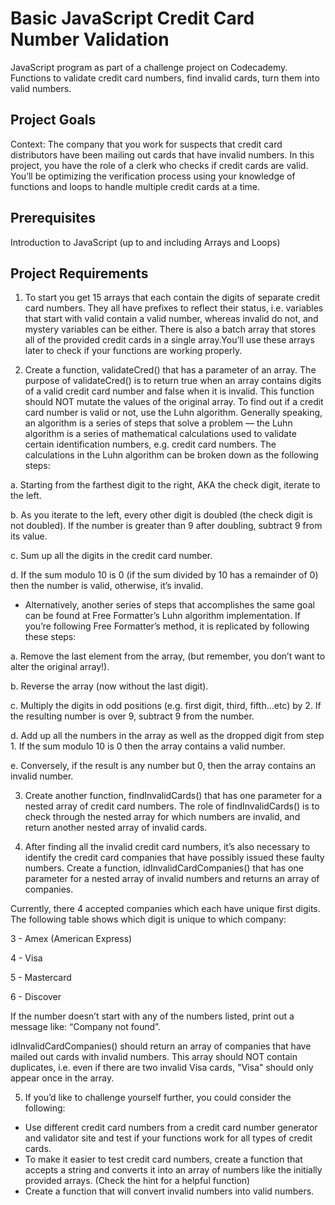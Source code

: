 # Basic JavaScript Credit Card Number Validation


JavaScript program as part of a challenge project on Codecademy. Functions to validate credit card numbers, find invalid cards, turn them into valid numbers.

## Project Goals

Context: The company that you work for suspects that credit card distributors have been mailing out cards that have invalid numbers. In this project, you have the role of a clerk who checks if credit cards are valid. 
You’ll be optimizing the verification process using your knowledge of functions and loops to handle multiple credit cards at a time. 

## Prerequisites

Introduction to JavaScript (up to and including Arrays and Loops)

## Project Requirements

1. To start you get 15 arrays that each contain the digits of separate credit card numbers. They all have prefixes to reflect their status, i.e. variables that start with valid contain a valid number, whereas invalid do not, and mystery variables can be either. There is also a batch array that stores all of the provided credit cards in a single array.You’ll use these arrays later to check if your functions are working properly.

2. Create a function, validateCred() that has a parameter of an array. The purpose of validateCred() is to return true when an array contains digits of a valid credit card number and false when it is invalid. This function should NOT mutate the values of the original array.
To find out if a credit card number is valid or not, use the Luhn algorithm. Generally speaking, an algorithm is a series of steps that solve a problem — the Luhn algorithm is a series of mathematical calculations used to validate certain identification numbers, e.g. credit card numbers. 
The calculations in the Luhn algorithm can be broken down as the following steps:

a. Starting from the farthest digit to the right, AKA the check digit, iterate to the left.

b. As you iterate to the left, every other digit is doubled (the check digit is not doubled). If the number is greater than 9 after doubling, subtract 9 from its value.

c. Sum up all the digits in the credit card number.

d. If the sum modulo 10 is 0 (if the sum divided by 10 has a remainder of 0) then the number is valid, otherwise, it’s invalid.

- Alternatively, another series of steps that accomplishes the same goal can be found at Free Formatter’s Luhn algorithm implementation.
If you’re following Free Formatter’s method, it is replicated by following these steps:

a. Remove the last element from the array, (but remember, you don’t want to alter the original array!).

b. Reverse the array (now without the last digit).

c. Multiply the digits in odd positions (e.g. first digit, third, fifth…etc) by 2. If the resulting number is over 9, subtract 9 from the number.

d. Add up all the numbers in the array as well as the dropped digit from step 1. If the sum modulo 10 is 0 then the array contains a valid number. 

e. Conversely, if the result is any number but 0, then the array contains an invalid number.

3. Create another function, findInvalidCards() that has one parameter for a nested array of credit card numbers. The role of findInvalidCards() is to check through the nested array for which numbers are invalid, and return another nested array of invalid cards.

4. After finding all the invalid credit card numbers, it’s also necessary to identify the credit card companies that have possibly issued these faulty numbers. Create a function, idInvalidCardCompanies() that has one parameter for a nested array of invalid numbers and returns an array of companies.

Currently, there 4 accepted companies which each have unique first digits. The following table shows which digit is unique to which company:

3	- Amex (American Express)

4	- Visa

5	- Mastercard

6	- Discover

If the number doesn’t start with any of the numbers listed, print out a message like: “Company not found”.

idInvalidCardCompanies() should return an array of companies that have mailed out cards with invalid numbers. This array should NOT contain duplicates, i.e. even if there are two invalid Visa cards, "Visa" should only appear once in the array.

5. If you’d like to challenge yourself further, you could consider the following:

- Use different credit card numbers from a credit card number generator and validator site and test if your functions work for all types of credit cards.
- To make it easier to test credit card numbers, create a function that accepts a string and converts it into an array of numbers like the initially provided arrays. (Check the hint for a helpful function)
- Create a function that will convert invalid numbers into valid numbers.




